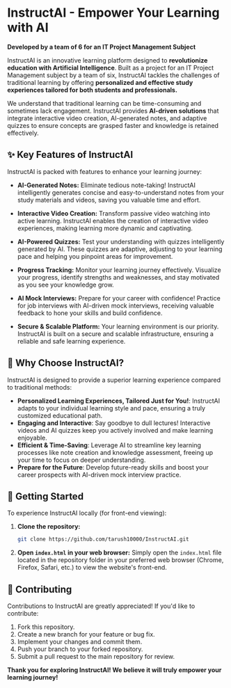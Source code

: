 # InstructAI - Empower Your Learning with AI

**Developed by a team of 6 for an IT Project Management Subject**

InstructAI is an innovative learning platform designed to **revolutionize education with Artificial Intelligence**.  Built as a project for an IT Project Management subject by a team of six, InstructAI tackles the challenges of traditional learning by offering **personalized and effective study experiences tailored for both students and professionals.**

We understand that traditional learning can be time-consuming and sometimes lack engagement. InstructAI provides **AI-driven solutions** that integrate interactive video creation, AI-generated notes, and adaptive quizzes to ensure concepts are grasped faster and knowledge is retained effectively.

## ✨ Key Features of InstructAI

InstructAI is packed with features to enhance your learning journey:

*   **AI-Generated Notes:**  Eliminate tedious note-taking! InstructAI intelligently generates concise and easy-to-understand notes from your study materials and videos, saving you valuable time and effort.

*   **Interactive Video Creation:**  Transform passive video watching into active learning.  InstructAI enables the creation of interactive video experiences, making learning more dynamic and captivating.

*   **AI-Powered Quizzes:** Test your understanding with quizzes intelligently generated by AI. These quizzes are adaptive, adjusting to your learning pace and helping you pinpoint areas for improvement.

*   **Progress Tracking:**  Monitor your learning journey effectively. Visualize your progress, identify strengths and weaknesses, and stay motivated as you see your knowledge grow.

*   **AI Mock Interviews:** Prepare for your career with confidence!  Practice for job interviews with AI-driven mock interviews, receiving valuable feedback to hone your skills and build confidence.

*   **Secure & Scalable Platform:**  Your learning environment is our priority. InstructAI is built on a secure and scalable infrastructure, ensuring a reliable and safe learning experience.

## 🚀 Why Choose InstructAI?

InstructAI is designed to provide a superior learning experience compared to traditional methods:

*   **Personalized Learning Experiences, Tailored Just for You!**:  InstructAI adapts to your individual learning style and pace, ensuring a truly customized educational path.
*   **Engaging and Interactive**: Say goodbye to dull lectures! Interactive videos and AI quizzes keep you actively involved and make learning enjoyable.
*   **Efficient & Time-Saving**:  Leverage AI to streamline key learning processes like note creation and knowledge assessment, freeing up your time to focus on deeper understanding.
*   **Prepare for the Future**: Develop future-ready skills and boost your career prospects with AI-driven mock interview practice.

## 🚦 Getting Started

To experience InstructAI locally (for front-end viewing):

1.  **Clone the repository:**

    ```bash
    git clone https://github.com/tarush10000/InstructAI.git
    ```

2.  **Open `index.html` in your web browser:**  Simply open the `index.html` file located in the repository folder in your preferred web browser (Chrome, Firefox, Safari, etc.) to view the website's front-end.

## 🤝 Contributing

Contributions to InstructAI are greatly appreciated!  If you'd like to contribute:

1.  Fork this repository.
2.  Create a new branch for your feature or bug fix.
3.  Implement your changes and commit them.
4.  Push your branch to your forked repository.
5.  Submit a pull request to the main repository for review.


**Thank you for exploring InstructAI! We believe it will truly empower your learning journey!**
